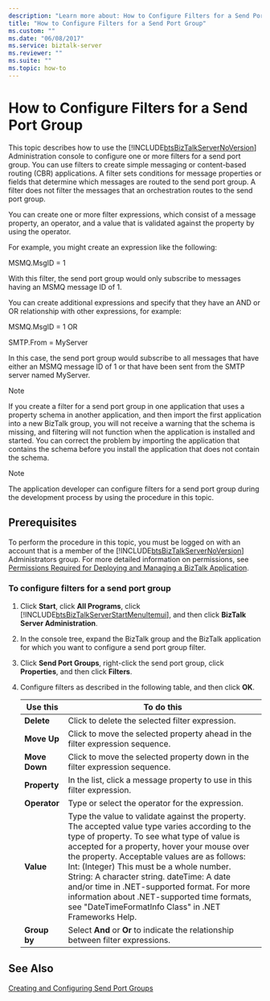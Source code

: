 ```yaml
---
description: "Learn more about: How to Configure Filters for a Send Port Group"
title: "How to Configure Filters for a Send Port Group"
ms.custom: ""
ms.date: "06/08/2017"
ms.service: biztalk-server
ms.reviewer: ""
ms.suite: ""
ms.topic: how-to
---
```

# How to Configure Filters for a Send Port Group
This topic describes how to use the [!INCLUDE[btsBizTalkServerNoVersion](../includes/btsbiztalkservernoversion-md.md)] Administration console to configure one or more filters for a send port group. You can use filters to create simple messaging or content-based routing (CBR) applications. A filter sets conditions for message properties or fields that determine which messages are routed to the send port group. A filter does not filter the messages that an orchestration routes to the send port group.  
  
 You can create one or more filter expressions, which consist of a message property, an operator, and a value that is validated against the property by using the operator.  
  
 For example, you might create an expression like the following:  
  
 MSMQ.MsgID = 1  
  
 With this filter, the send port group would only subscribe to messages having an MSMQ message ID of 1.  
  
 You can create additional expressions and specify that they have an AND or OR relationship with other expressions, for example:  
  
 MSMQ.MsgID = 1 OR  
  
 SMTP.From = MyServer  
  
 In this case, the send port group would subscribe to all messages that have either an MSMQ message ID of 1 or that have been sent from the SMTP server named MyServer.  
  
> [!NOTE]
>  If you create a filter for a send port group in one application that uses a property schema in another application, and then import the first application into a new BizTalk group, you will not receive a warning that the schema is missing, and filtering will not function when the application is installed and started. You can correct the problem by importing the application that contains the schema before you install the application that does not contain the schema.  
  
> [!NOTE]
>  The application developer can configure filters for a send port group during the development process by using the procedure in this topic.  
  
## Prerequisites  
 To perform the procedure in this topic, you must be logged on with an account that is a member of the [!INCLUDE[btsBizTalkServerNoVersion](../includes/btsbiztalkservernoversion-md.md)] Administrators group. For more detailed information on permissions, see [Permissions Required for Deploying and Managing a BizTalk Application](../core/permissions-required-for-deploying-and-managing-a-biztalk-application.md).  
  
### To configure filters for a send port group  
  
1. Click **Start**, click **All Programs**, click [!INCLUDE[btsBizTalkServerStartMenuItemui](../includes/btsbiztalkserverstartmenuitemui-md.md)], and then click **BizTalk Server Administration**.  
  
2. In the console tree, expand the BizTalk group and the BizTalk application for which you want to configure a send port group filter.  
  
3. Click **Send Port Groups**, right-click the send port group, click **Properties**, and then click **Filters**.  
  
4. Configure filters as described in the following table, and then click **OK**.  
  
   |Use this|To do this|  
   |--------------|----------------|  
   |**Delete**|Click to delete the selected filter expression.|  
   |**Move Up**|Click to move the selected property ahead in the filter expression sequence.|  
   |**Move Down**|Click to move the selected property down in the filter expression sequence.|  
   |**Property**|In the list, click a message property to use in this filter expression.|  
   |**Operator**|Type or select the operator for the expression.|  
   |**Value**|Type the value to validate against the property. The accepted value type varies according to the type of property. To see what type of value is accepted for a property, hover your mouse over the property. Acceptable values are as follows: Int: (Integer) This must be a whole number. String: A character string. dateTime: A date and/or time in .NET-supported format. For more information about .NET-supported time formats, see "DateTimeFormatInfo Class" in .NET Frameworks Help.|  
   |**Group by**|Select **And** or **Or** to indicate the relationship between filter expressions.|  
  
## See Also  
 [Creating and Configuring Send Port Groups](../core/creating-and-configuring-send-port-groups.md)
